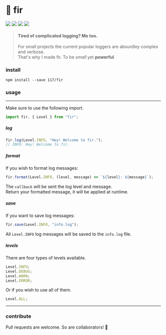 # 🌲 fir

![](https://badgen.net/npm/v/@unsc/fir?color=grey)
![](https://badgen.net/david/dep/117/fir)
![](https://badgen.net/packagephobia/install/@unsc/fir?color=055ff3)
![](https://badgen.net/badge/code%20style/prettier/ff51bc)

> #### Tired of complicated logging? Me too.
>
> For small projects the current popular loggers are absurdley complex and verbose.  
> That's why I made fir. To be _small_ yet **powerful**.

### install

`npm install --save 117/fir`

### usage
---
Make sure to use the following import.

```js
import fir, { Level } from "fir";
```

##### log

```js
fir.log(Level.INFO, "Hey! Welcome to fir.");
// INFO: Hey! Welcome to fir.
```

##### format

If you wish to format log messages:

```js
fir.format(Level.INFO, (level, message) => `${level}: ${message}`);
```

The `callback` will be sent the log level and message.  
Return your formatted message, it will be applied at runtime.

##### save

If you want to save log messages:

```js
fir.save(Level.INFO, "info.log");
```

All `Level.INFO` log messages will be saved to the `info.log` file.

##### levels

There are four types of levels available.

```js
Level.INFO;
Level.DEBUG;
Level.WARN;
Level.ERROR;
```

Or if you wish to use all of them.

```js
Level.ALL;
```
---
### contribute

Pull requests are welcome. So are collaborators! 🥳
